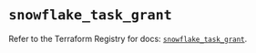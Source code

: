 # `snowflake_task_grant`

Refer to the Terraform Registry for docs: [`snowflake_task_grant`](https://registry.terraform.io/providers/snowflake-labs/snowflake/0.87.0/docs/resources/task_grant).

